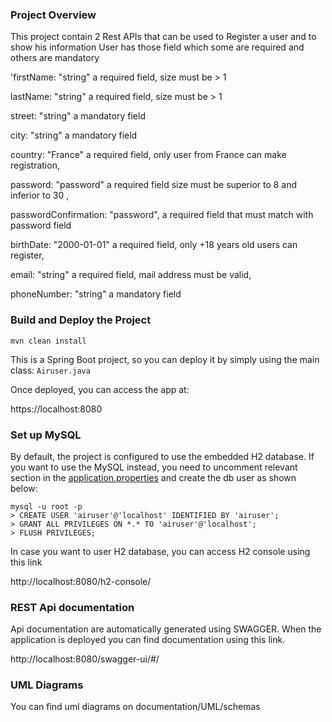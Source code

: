 ### Project Overview
This project contain 2 Rest APIs that can be used to Register a user and to show his information
User has those field which some are required and others are mandatory

'firstName: "string" a required field, size must be > 1

lastName: "string" a required field, size must be > 1

street: "string" a mandatory field

city: "string" a mandatory field

country: "France" a required field, only user from France can make registration,

password: "password" a required field size must be superior to 8 and inferior to 30 ,

passwordConfirmation: "password", a required field that must match with password field

birthDate: "2000-01-01" a required field, only +18 years old users can register,

email: "string" a required field, mail address must be valid,

phoneNumber: "string" a mandatory field


### Build and Deploy the Project
```
mvn clean install
```

This is a Spring Boot project, so you can deploy it by simply using the main class: `Airuser.java`

Once deployed, you can access the app at:

https://localhost:8080


### Set up MySQL
By default, the project is configured to use the embedded H2 database.
If you want to use the MySQL instead, you need to uncomment relevant section in the [application.properties](src/main/resources/application.properties) and create the db user as shown below:
```
mysql -u root -p 
> CREATE USER 'airuser'@'localhost' IDENTIFIED BY 'airuser';
> GRANT ALL PRIVILEGES ON *.* TO 'airuser'@'localhost';
> FLUSH PRIVILEGES;
```
In case you want to user H2 database, you can access H2 console using this link

http://localhost:8080/h2-console/

###  REST Api documentation
Api documentation are automatically generated using SWAGGER.
When the application is deployed you can find documentation using this link.

http://localhost:8080/swagger-ui/#/

### UML Diagrams
You can find uml diagrams on documentation/UML/schemas




 